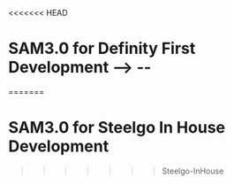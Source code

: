 <<<<<<< HEAD
 # SAM3.0 for Definity First Development --> --
=======
# SAM3.0 for Steelgo In House Development
>>>>>>> Steelgo-InHouse
